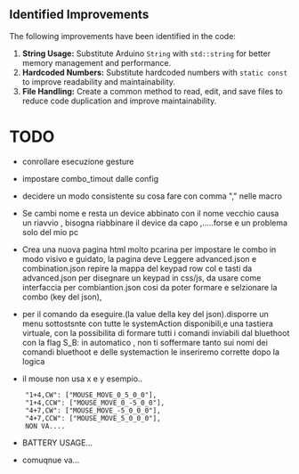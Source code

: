 
## Identified Improvements

The following improvements have been identified in the code:

1.  **String Usage:** Substitute Arduino `String` with `std::string` for better memory management and performance.
2.  **Hardcoded Numbers:** Substitute hardcoded numbers with `static const` to improve readability and maintainability.
3.  **File Handling:** Create a common method to read, edit, and save files to reduce code duplication and improve maintainability.


# TODO

* conrollare esecuzione gesture

* impostare combo_timout dalle config

* decidere un modo consistente su cosa fare con comma "," nelle macro

* Se cambi nome e resta un device abbinato con il nome vecchio causa un riavvio , bisogna riabbinare il device da capo ,.....forse e un problema solo del mio pc

* Crea una nuova pagina html molto pcarina per impostare le combo in modo visivo e  guidato, la pagina deve Leggere advanced.json  e combination.json repire la mappa del keypad row col e tasti da advanced.json per disegnare un keypad in css/js,  da usare come interfaccia per combiantion.json cosi da poter formare e selzionare la combo (key del json),

*  per il comando da eseguire.(la value della key del json).disporre un menu sottostsnte con tutte le systemAction disponibili,e una tastiera virtuale, con la possibilita di formare tutti i comandi inviabili dal bluethoot con la flag S_B: in automatico ,  non ti soffermare tanto sui nomi dei comandi bluethoot e delle systemaction le inseriremo 
corrette dopo la logica

* il mouse non usa x e y esempio..
```
    "1+4,CW": ["MOUSE_MOVE_0_5_0_0"],
    "1+4,CCW": ["MOUSE_MOVE_0_-5_0_0"],
    "4+7,CW": ["MOUSE_MOVE_-5_0_0_0"],
    "4+7,CCW": ["MOUSE_MOVE_5_0_0_0"],
    NON VA....
```
* BATTERY USAGE... 

* comuqnue va...
